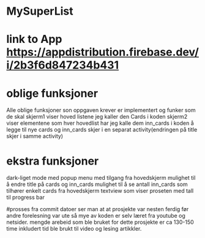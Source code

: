 # MySuperList
# link to App  https://appdistribution.firebase.dev/i/2b3f6d847234b431

# oblige funksjoner
Alle oblige funksjoner son oppgaven krever er implementert og funker som de skal
skjerm1 viser hoved listene jeg kaller den Cards i koden
skjerm2 viser elementene som hver hovedlist har jeg kalle dem inn_cards i koden
å legge til nye cards og inn_cards skjer i en separat activity(endringen på title skjer i samme activity)

# ekstra funksjoner
dark-liget mode med popup menu med tilgang fra hovedskjerm
mulighet til å endre title på cards og inn_cards
mulighet til å se antall inn_cards som tilhører enkelt cards fra hovedskjerm
textview som viser proseten med tall til progress bar 
 
#prosses
fra commit datoer ser man at at prosjekte var nesten ferdig før andre forelesning var ute så mye av koden er selv læret fra youtube og netsider. mengde arebeid som ble bruket for dette prosjekte er ca 130-150 time inkludert tid ble brukt til video og lesing artikkler.
